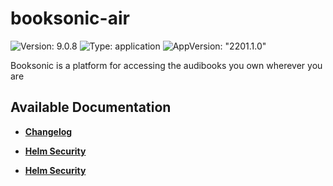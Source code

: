 # booksonic-air

![Version: 9.0.8](https://img.shields.io/badge/Version-9.0.8-informational?style=flat-square) ![Type: application](https://img.shields.io/badge/Type-application-informational?style=flat-square) ![AppVersion: "2201.1.0"](https://img.shields.io/badge/AppVersion-"2201.1.0"-informational?style=flat-square)

Booksonic is a platform for accessing the audibooks you own wherever you are

## Available Documentation

- [**Changelog**](CHANGELOG)

- [**Helm Security**](container-security)

- [**Helm Security**](helm-security)

